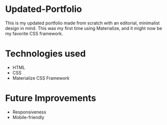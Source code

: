 # Updated-Portfolio

This is my updated portfolio made from scratch with an editorial, minimalist design in mind.
This was my first time using Materialize, and it might now be my favorite CSS framework.

# Technologies used

* HTML
* CSS
* Materialize CSS Framework

# Future Improvements

* Responsiveness 
* Mobile-friendly